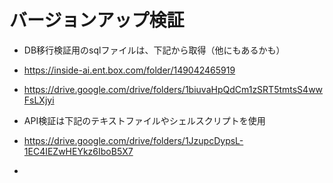 # バージョンアップ検証
- DB移行検証用のsqlファイルは、下記から取得（他にもあるかも）
- https://inside-ai.ent.box.com/folder/149042465919
- https://drive.google.com/drive/folders/1biuvaHpQdCm1zSRT5tmtsS4wwFsLXjyi



- API検証は下記のテキストファイルやシェルスクリプトを使用
- https://drive.google.com/drive/folders/1JzupcDypsL-1EC4IEZwHEYkz6IboB5X7
- 
